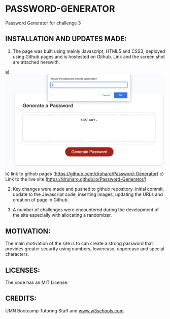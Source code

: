 # PASSWORD-GENERATOR
Password Generator for challenge 3

## INSTALLATION AND UPDATES MADE:
1. The page was built using mainly Javascript, HTML5 and CSS3, deployed using Github pages and is hostested on Github. Link and the screen shot are attached herewith.

a) ![image info](./passwordGenerator.png)
b) link to github pages (https://github.com/druharo/Password-Generator)
c) Link to the live site (https://druharo.github.io/Password-Generator/)

2. Key changes were made and pushed to github repository. initial  commit, update to the Javascript code, inserting images, updating the URLs and creation of page in Github.

3. A number of challenges were encountered during the development of the site especially with allocating a randomizer. 

## MOTIVATION:
The main motivation of the site is to can create a strong password that provides greater security using numbers, lowercase, uppercase and special characters. 

## LICENSES:
The code has an MIT License.


## CREDITS:
UMN Bootcamp Tutoring Staff and www.w3schools.com.

